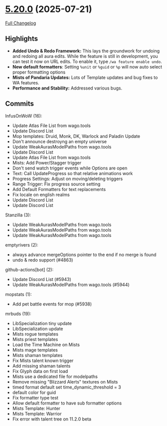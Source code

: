 # [5.20.0](https://github.com/WeakAuras/WeakAuras2/tree/5.20.0) (2025-07-21)

[Full Changelog](https://github.com/WeakAuras/WeakAuras2/compare/5.19.12...5.20.0)

## Highlights

- **Added Undo & Redo Framework:** This lays the groundwork for undoing and redoing all aura edits. While the feature is still in development, you can test it now on URL edits. To enable it, type `/wa feature enable undo`.
- **New default formatters**: Setting `%unit` or `%guid` or `%p` will now auto select proper formatting options
- **Mists of Pandaria Updates:** Lots of Template updates and bug fixes to WA features.
- **Performance and Stability:** Addressed various bugs.

## Commits

InfusOnWoW (16):

- Update Atlas File List from wago.tools
- Update Discord List
- Mop templates: Druid, Monk, DK, Warlock and Paladin Update
- Don't announce destroyng an empty universe
- Update WeakAurasModelPaths from wago.tools
- Update Discord List
- Update Atlas File List from wago.tools
- Mists: Add Power/Stagger trigger
- Don't send watch trigger events while Options are open
- Text: Call UpdateProgress so that relative animations work
- Progress Settings: Adjust on moving/deleting triggers
- Range Trigger: Fix progress source setting
- Add Default Formatters for text replacements
- Fix locale on english realms
- Update Discord List
- Update Discord List

Stanzilla (3):

- Update WeakAurasModelPaths from wago.tools
- Update WeakAurasModelPaths from wago.tools
- Update WeakAurasModelPaths from wago.tools

emptyrivers (2):

- always advance mergeOptions pointer to the end if no merge is found
- undo & redo support (#4863)

github-actions[bot] (2):

- Update Discord List (#5943)
- Update WeakAurasModelPaths from wago.tools (#5944)

mopstats (1):

- Add pet battle events for mop (#5938)

mrbuds (19):

- LibSpecialization tiny update
- LibSpecialization update
- Mists rogue templates
- Mists priest templates
- Load the Time Machine on Mists
- Mists mage templates
- Mists shaman templates
- Fix Mists talent known trigger
- Add missing shaman talents
- Fix Glyph data on first load
- Mists use a dedicated file for modelpaths
- Remove missing "Blizzard Alerts" textures on Mists
- timed format default set time_dynamic_threshold = 3
- default color for guid
- Fix formatter type test
- Allow default formatter to have sub formatter options
- Mists Template: Hunter
- Mists Template: Warrior
- Fix error with talent tree on 11.2.0 beta

